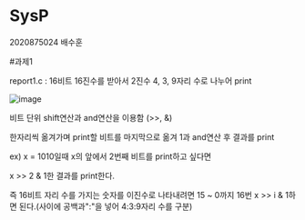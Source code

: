 # SysP

2020875024 배수훈

#과제1

report1.c : 16비트 16진수를 받아서 2진수 4, 3, 9자리 수로 나누어 print

![image](https://user-images.githubusercontent.com/117576404/230012391-711b44c9-bd44-4894-b578-6fd807c64c11.png)

비트 단위 shift연산과 and연산을 이용함 (>>, &)

한자리씩 옮겨가며 print할 비트를 마지막으로 옮겨 1과 and연산 후 결과를 print

ex) x = 1010일때 x의 앞에서 2번째 비트를 print하고 싶다면

x >> 2 & 1한 결과를 print한다.

즉 16비트 자리 수를 가지는 숫자를 이진수로 나타내려면 15 ~ 0까지 16번 x >> i & 1하면 된다.(사이에 공백과":"을 넣어 4:3:9자리 수를 구분)
